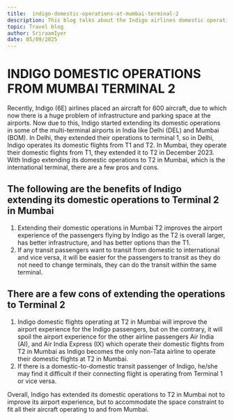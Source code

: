 ```yaml
---
title:  indigo-domestic-operations-at-mumbai-terminal-2
description: This blog talks about the Indigo airlines domestic operations at Mumbai Terminal 2
topic: Travel blog
author: SriraamIyer
date: 05/09/2025
---
```

# INDIGO DOMESTIC OPERATIONS FROM MUMBAI TERMINAL 2

Recently, Indigo (6E) airlines placed an aircraft for 600 aircraft, due to which now there is a huge problem of infrastructure and parking space at the airports. Now due to this, Indigo started extending its domestic operations in some of the multi-terminal airports in India like Delhi (DEL) and Mumbai (BOM). In Delhi, they extended their operations to terminal 1, so in Delhi, Indigo operates its domestic flights from T1 and T2. In Mumbai, they operate their domestic flights from T1, they extended it to T2 in December 2023.
With Indigo extending its domestic operations to T2 in Mumbai, which is the international terminal, there are a few pros and cons.

## The following are the benefits of Indigo extending its domestic operations to Terminal 2 in Mumbai
1.	Extending their domestic operations in Mumbai T2 improves the airport experience of the passengers flying by Indigo as the T2 is overall larger, has better infrastructure, and has better options than the T1.
2.	If any transit passengers want to transit from domestic to international and vice versa, it will be easier for the passengers to transit as they do not need to change terminals, they can do the transit within the same terminal.

## There are a few cons of extending the operations to Terminal 2
1.	Indigo domestic flights operating at T2 in Mumbai will improve the airport experience for the Indigo passengers, but on the contrary, it will spoil the airport experience for the other airline passengers Air India (AI), and Air India Express (IX) which operate their domestic flights from T2 in Mumbai as Indigo becomes the only non-Tata airline to operate their domestic flights at T2 in Mumbai.
2.	If there is a domestic-to-domestic transit passenger of Indigo, he/she may find it difficult if their connecting flight is operating from Terminal 1 or vice versa.

Overall, Indigo has extended its domestic operations to T2 in Mumbai not to improve its airport experience, but to accommodate the space constraint to fit all their aircraft operating to and from Mumbai.
